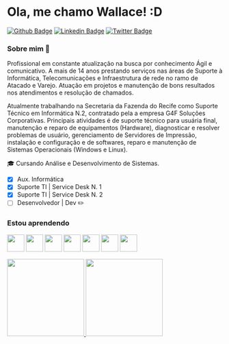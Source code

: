 # Ola, me chamo Wallace! :D

[![Github Badge](https://img.shields.io/badge/-Github-000?style=flat-square&logo=Github&logoColor=white&link=https://github.com/wallacewillians/)](https://github.com/wallacewillians/)
[![Linkedin Badge](https://img.shields.io/badge/-LinkedIn-blue?style=flat-square&logo=Linkedin&logoColor=white&link=https://github.com/wallacewillians/)](https://github.com/wallacewillians/)
[![Twitter Badge](https://img.shields.io/badge/-Twitter-1ca0f1?style=flat-square&labelColor=1ca0f1&logo=twitter&logoColor=white&link=https://twitter.com/Wallace15510553)](https://twitter.com/Wallace15510553)

### Sobre mim :rocket:
Profissional em constante atualização na busca por conhecimento Ágil e comunicativo. A mais de 14 anos prestando serviços nas áreas de Suporte à Informática, Telecomunicações e Infraestrutura de rede no ramo de Atacado e Varejo. Atuação em projetos e manutenção de bons resultados nos atendimentos e resolução de chamados.

Atualmente trabalhando na Secretaria da Fazenda do Recife como Suporte Técnico em Informática N.2, contratado pela a empresa G4F Soluções Corporativas. Principais atividades é de suporte técnico para usuária final, manutenção e reparo de equipamentos (Hardware), diagnosticar e resolver problemas de usuário, gerenciamento de Servidores de Impressão, instalação e configuração e de softwares, reparo e manutenção de Sistemas Operacionais (Windows e Linux).

:mortar_board: Cursando Análise e Desenvolvimento de Sistemas.

- [x] Aux. Informática
- [x] Suporte TI | Service Desk N. 1
- [x] Suporte TI | Service Desk N. 2
- [ ] Desenvolvedor | Dev :pencil2:

### Estou aprendendo

<img src="https://img.icons8.com/color/344/html-5--v1.png" width="40" height="40"/> <img src="https://img.icons8.com/color/344/css3.png" width="40" height="40"/> <img src="https://img.icons8.com/fluency/344/javascript.png" width="40" height="40"/> 
<img src="https://img.icons8.com/color/344/linux--v2.png" width="40" height="40"/> <img src="https://img.icons8.com/fluency/344/fedora.png" width="40" height="40"/> <img src="https://img.icons8.com/fluency/344/mac-os.png" width="40" height="40"/> <img src="https://img.icons8.com/color/344/git.png" width="40" height="40"/>


<div>
<a href="https://github.com/wallacewillians">
<img height="180em" src="https://github-readme-stats.vercel.app/api/top-langs/?username=wallacewillians&layout=compact&langs_count=7&theme=dracula"/>
<img height="180em" src="https://github-readme-stats.vercel.app/api?username=wallacewillians&show_icons=true&theme=dracula&include_all_commits=true&count_private=true"/>
</div>
